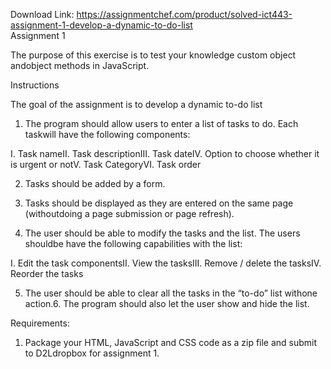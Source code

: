 Download Link: https://assignmentchef.com/product/solved-ict443-assignment-1-develop-a-dynamic-to-do-list
<br>
Assignment 1

The purpose of this exercise is to test your knowledge custom object andobject methods in JavaScript.

Instructions

The goal of the assignment is to develop a dynamic to-do list

1. The program should allow users to enter a list of tasks to do. Each taskwill have the following components:

I. Task nameII. Task descriptionIII. Task dateIV. Option to choose whether it is urgent or notV. Task CategoryVI. Task order

2. Tasks should be added by a form.

3. Tasks should be displayed as they are entered on the same page (withoutdoing a page submission or page refresh).

4. The user should be able to modify the tasks and the list. The users shouldbe have the following capabilities with the list:

I. Edit the task componentsII. View the tasksIII. Remove / delete the tasksIV. Reorder the tasks

5. The user should be able to clear all the tasks in the “to-do” list withone action.6. The program should also let the user show and hide the list.

Requirements:

1. Package your HTML, JavaScript and CSS code as a zip file and submit to D2Ldropbox for assignment 1.